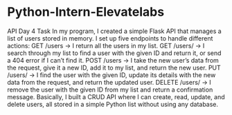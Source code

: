 # Python-Intern-Elevatelabs
API Day 4 Task
In my program, I created a simple Flask API that manages a list of users stored in memory. I set up five endpoints to handle different actions:
GET /users → I return all the users in my list.
GET /users/<id> → I search through my list to find a user with the given ID and return it, or send a 404 error if I can’t find it.
POST /users → I take the new user’s data from the request, give it a new ID, add it to my list, and return the new user.
PUT /users/<id> → I find the user with the given ID, update its details with the new data from the request, and return the updated user.
DELETE /users/<id> → I remove the user with the given ID from my list and return a confirmation message.
Basically, I built a CRUD API where I can create, read, update, and delete users, all stored in a simple Python list without using any database.
